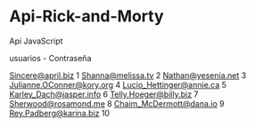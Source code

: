 # Api-Rick-and-Morty
Api JavaScript 

usuarios - Contraseña

Sincere@april.biz              1
Shanna@melissa.tv              2
Nathan@yesenia.net             3 
Julianne.OConner@kory.org      4
Lucio_Hettinger@annie.ca       5
Karley_Dach@jasper.info        6
Telly.Hoeger@billy.biz         7
Sherwood@rosamond.me           8
Chaim_McDermott@dana.io        9
Rey.Padberg@karina.biz         10

